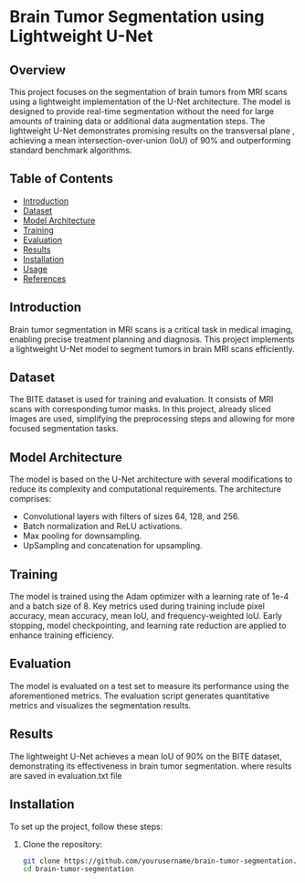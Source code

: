 # Brain Tumor Segmentation using Lightweight U-Net

## Overview
This project focuses on the segmentation of brain tumors from MRI scans using a lightweight implementation of the U-Net architecture. The model is designed to provide real-time segmentation without the need for large amounts of training data or additional data augmentation steps. The lightweight U-Net demonstrates promising results on the transversal plane , achieving a mean intersection-over-union (IoU) of 90% and outperforming standard benchmark algorithms.

## Table of Contents
- [Introduction](#introduction)
- [Dataset](#dataset)
- [Model Architecture](#model-architecture)
- [Training](#training)
- [Evaluation](#evaluation)
- [Results](#results)
- [Installation](#installation)
- [Usage](#usage)
- [References](#references)

## Introduction
Brain tumor segmentation in MRI scans is a critical task in medical imaging, enabling precise treatment planning and diagnosis. This project implements a lightweight U-Net model to segment tumors in brain MRI scans efficiently.

## Dataset
The BITE dataset is used for training and evaluation. It consists of MRI scans with corresponding tumor masks. In this project, already sliced images are used, simplifying the preprocessing steps and allowing for more focused segmentation tasks.

## Model Architecture
The model is based on the U-Net architecture with several modifications to reduce its complexity and computational requirements. The architecture comprises:
- Convolutional layers with filters of sizes 64, 128, and 256.
- Batch normalization and ReLU activations.
- Max pooling for downsampling.
- UpSampling and concatenation for upsampling.

## Training
The model is trained using the Adam optimizer with a learning rate of 1e-4 and a batch size of 8. Key metrics used during training include pixel accuracy, mean accuracy, mean IoU, and frequency-weighted IoU. Early stopping, model checkpointing, and learning rate reduction are applied to enhance training efficiency.

## Evaluation
The model is evaluated on a test set to measure its performance using the aforementioned metrics. The evaluation script generates quantitative metrics and visualizes the segmentation results.

## Results
The lightweight U-Net achieves a mean IoU of 90% on the BITE dataset, demonstrating its effectiveness in brain tumor segmentation. where results are saved in evaluation.txt file
## Installation
To set up the project, follow these steps:

1. Clone the repository:
   ```bash
   git clone https://github.com/yourusername/brain-tumor-segmentation.git
   cd brain-tumor-segmentation

